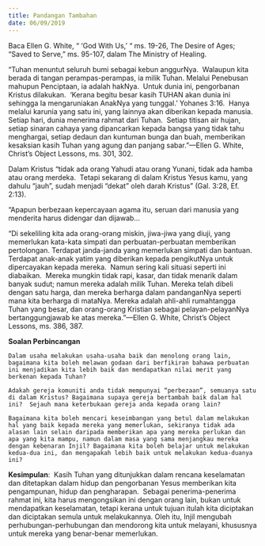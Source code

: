 ```yaml
---
title: Pandangan Tambahan
date: 06/09/2019
---
```


Baca Ellen G. White, “ ‘God With Us,’ “ ms. 19-26, The Desire of Ages; “Saved to Serve,” ms. 95-107, dalam The Ministry of Healing.

“Tuhan menuntut seluruh bumi sebagai kebun anggurNya.  Walaupun kita berada di tangan perampas-perampas, ia milik Tuhan. Melalui Penebusan mahupun Penciptaan, ia adalah hakNya.  Untuk dunia ini, pengorbanan Kristus dilakukan.  ‘Kerana begitu besar kasih TUHAN akan dunia ini sehingga Ia mengaruniakan AnakNya yang tunggal.’ Yohanes 3:16.  Hanya melalui karunia yang satu ini, yang lainnya akan diberikan kepada manusia.  Setiap hari, dunia menerima rahmat dari Tuhan.  Setiap titisan air hujan, setiap sinaran cahaya yang dipancarkan kepada bangsa yang tidak tahu menghargai, setiap dedaun dan kuntuman bunga dan buah, memberikan kesaksian kasih Tuhan yang agung dan panjang sabar.”—Ellen G. White, Christ’s Object Lessons, ms. 301, 302.

Dalam Kristus “tidak ada orang Yahudi atau orang Yunani, tidak ada hamba atau orang merdeka.  Tetapi sekarang di dalam Kristus Yesus kamu, yang dahulu “jauh”, sudah menjadi “dekat” oleh darah Kristus” (Gal. 3:28, Ef. 2:13).

“Apapun berbezaan kepercayaan agama itu, seruan dari manusia yang menderita harus didengar dan dijawab…

“Di sekeliling kita ada orang-orang miskin, jiwa-jiwa yang diuji, yang memerlukan kata-kata simpati dan perbuatan-perbuatan memberikan pertolongan. Terdapat janda-janda yang memerlukan simpati dan bantuan. Terdapat anak-anak yatim yang diberikan kepada pengikutNya untuk dipercayakan kepada mereka.  Namun sering kali situasi seperti ini diabaikan.  Mereka mungkin tidak rapi, kasar, dan tidak menarik dalam banyak sudut; namun mereka adalah milik Tuhan. Mereka telah dibeli dengan satu harga, dan mereka berharga dalam pandanganNya seperti mana kita berharga di mataNya. Mereka adalah ahli-ahli rumahtangga Tuhan yang besar, dan orang-orang Kristian sebagai pelayan-pelayanNya bertanggungjawab ke atas mereka.”—Ellen G. White, Christ’s Object Lessons, ms. 386, 387.

**Soalan Perbincangan**

`Dalam usaha melakukan usaha-usaha baik dan menolong orang lain, bagaimana kita boleh melawan godaan dari berfikiran bahawa perbuatan ini menjadikan kita lebih baik dan mendapatkan nilai merit yang berkenan kepada Tuhan?`

`Adakah gereja komuniti anda tidak mempunyai “perbezaan”, semuanya satu di dalam Kristus? Bagaimana supaya gereja bertambah baik dalam hal ini?  Sejauh mana keterbukaan gereja anda kepada orang lain?`

`Bagaimana kita boleh mencari keseimbangan yang betul dalam melakukan hal yang baik kepada mereka yang memerlukan, sekiranya tidak ada alasan lain selain daripada memberikan apa yang mereka perlukan dan apa yang kita mampu, namun dalam masa yang sama menjangkau mereka dengan kebenaran Injil? Bagaimana kita boleh belajar untuk melakukan kedua-dua ini, dan mengapakah lebih baik untuk melakukan kedua-duanya ini?`

**Kesimpulan**:  Kasih Tuhan yang ditunjukkan dalam rencana keselamatan dan ditetapkan dalam hidup dan pengorbanan Yesus memberikan kita pengampunan, hidup dan pengharapan.  Sebagai penerima-penerima rahmat ini, kita harus mengongsikan ini dengan orang lain, bukan untuk mendapatkan keselamatan, tetapi kerana untuk tujuan itulah kita diciptakan dan diciptakan semula untuk melakukannya. Oleh itu, Injil mengubah perhubungan-perhubungan dan mendorong kita untuk melayani, khususnya untuk mereka yang benar-benar memerlukan.